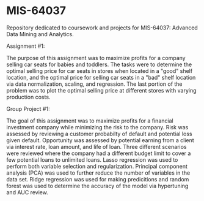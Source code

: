 # MIS-64037
Repository dedicated to coursework and projects for MIS-64037: Advanced Data Mining and Analytics.

Assignment #1:

The purpose of this assignment was to maximize profits for a company selling car seats for babies and toddlers. The tasks were to determine the optimal selling price for car seats in stores when located in a "good" shelf location, and the optimal price for selling car seats in a "bad" shelf location via data normalization, scaling, and regression. The last portion of the problem was to plot the optimal selling price at different stores with varying production costs.

Group Project #1:

The goal of this assignment was to maximize profits for a financial investment company while minimizing the risk to the company. Risk was assessed by reviewing a customer probabilty of default and potential loss given default. Opportunity was assessed by potential earning from a client via interest rate, loan amount, and life of loan. Three different scenarios were reviewed where the company had a different budget limit to cover a few potential loans to unlimited loans. Lasso regression was used to perform both variable selection and regularization. Principal component analysis (PCA) was used to further reduce the number of variables in the data set. Ridge regression was used for making predicitions and random forest was used to determine the accuracy of the model via hypertuning and AUC review.
